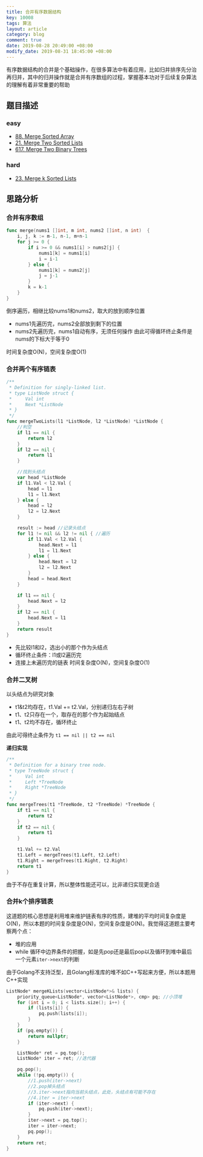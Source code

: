 ```yaml
---
title: 合并有序数据结构
key: 10008
tags: 算法
layout: article
category: blog
comment: true
date: 2019-08-28 20:49:00 +08:00
modify_date: 2019-08-31 18:45:00 +08:00
---
```


有序数据结构的合并是个基础操作，在很多算法中有着应用，比如归并排序先分治再归并，其中的归并操作就是合并有序数组的过程，掌握基本功对于后续复杂算法的理解有着非常重要的帮助

## 题目描述

### easy

- [88. Merge Sorted Array](https://leetcode.com/problems/merge-sorted-array/)
- [21. Merge Two Sorted Lists](https://leetcode.com/problems/merge-two-sorted-lists/)
- [617. Merge Two Binary Trees](https://leetcode.com/problems/merge-two-binary-trees/)

### hard

- [23. Merge k Sorted Lists](https://leetcode.com/problems/merge-k-sorted-lists/solution/)

## 思路分析
### 合并有序数组
```go
func merge(nums1 []int, m int, nums2 []int, n int)  {
    i, j, k := m-1, n-1, m+n-1
    for j >= 0 {
        if i >= 0 && nums1[i] > nums2[j] {
            nums1[k] = nums1[i]
            i = i-1
        } else {
            nums1[k] = nums2[j]
            j = j-1
        }
        k = k-1
    }
}
```
倒序遍历，相继比较nums1和nums2，取大的放到顺序位置
- nums1先遍历完，nums2全部放到剩下的位置
- nums2先遍历完，nums1自动有序，无须任何操作
由此可得循环终止条件是nums的下标大于等于0

时间复杂度O(N)，空间复杂度O(1)

### 合并两个有序链表
```go
/**
 * Definition for singly-linked list.
 * type ListNode struct {
 *     Val int
 *     Next *ListNode
 * }
 */
func mergeTwoLists(l1 *ListNode, l2 *ListNode) *ListNode {
    //判空
    if l1 == nil {
        return l2
    }
    if l2 == nil {
        return l1
    }

    //找到头结点
    var head *ListNode
    if l1.Val < l2.Val {
        head = l1
        l1 = l1.Next
    } else {
        head = l2
        l2 = l2.Next
    }

    result := head //记录头结点
    for l1 != nil && l2 != nil { //遍历
        if l1.Val < l2.Val {
            head.Next = l1
            l1 = l1.Next
        } else {
            head.Next = l2
            l2 = l2.Next
        }
        head = head.Next
    }

    if l1 == nil {
        head.Next = l2
    }
    if l2 == nil {
        head.Next = l1
    }
    return result
}
```
- 先比较l1和l2，选出小的那个作为头结点
- 循环终止条件：l1或l2遍历完
- 连接上未遍历完的链表
时间复杂度O(N)，空间复杂度O(1)

### 合并二叉树
以头结点为研究对象
- t1&t2均存在，t1.Val += t2.Val，分别递归左右子树
- t1、t2只存在一个，取存在的那个作为起始结点 
- t1、t2均不存在，循环终止

由此可得终止条件为 `t1 == nil || t2 == nil`

**递归实现**
```go
/**
 * Definition for a binary tree node.
 * type TreeNode struct {
 *     Val int
 *     Left *TreeNode
 *     Right *TreeNode
 * }
 */
func mergeTrees(t1 *TreeNode, t2 *TreeNode) *TreeNode {
    if t1 == nil {
        return t2
    }
    if t2 == nil {
        return t1
    }

    t1.Val += t2.Val
    t1.Left = mergeTrees(t1.Left, t2.Left)
    t1.Right = mergeTrees(t1.Right, t2.Right)
    return t1
}
```
由于不存在重复计算，所以整体性能还可以，比非递归实现更合适


### 合并k个排序链表

这道题的核心思想是利用堆来维护链表有序的性质，建堆的平均时间复杂度是O(N)，所以本题的时间复杂度是O(N)，空间复杂度是O(N)。我觉得这道题主要考察两个点：

- 堆的应用
- while 循环中边界条件的把握，如是先pop还是最后pop以及循环到堆中最后一个元素`iter->next`的判断

由于Golang不支持泛型，且Golang标准库的堆不如C++写起来方便，所以本题用C++实现

```c++
ListNode* mergeKLists(vector<ListNode*>& lists) {
    priority_queue<ListNode*, vector<ListNode*>, cmp> pq; //小顶堆
    for (int i = 0; i < lists.size(); i++) {
        if (lists[i]) {
            pq.push(lists[i]);
        }
    }
    if (pq.empty()) {
        return nullptr;
    }

    ListNode* ret = pq.top();
    ListNode* iter = ret; //迭代器

    pq.pop();
    while (!pq.empty()) {
        //1.push(iter->next)
        //2.pop掉头结点
        //3.iter->next指向当前头结点，此处，头结点有可能不存在
        //4.iter = iter->next
        if (iter->next) {
            pq.push(iter->next);
        }
        iter->next = pq.top();
        iter = iter->next;
        pq.pop();
    }
    return ret;
}
```